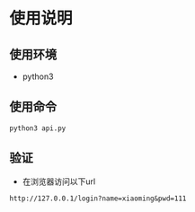 # 使用说明
## 使用环境
- python3
## 使用命令
```shell
python3 api.py
```
## 验证
- 在浏览器访问以下url
```
http://127.0.0.1/login?name=xiaoming&pwd=111
```
